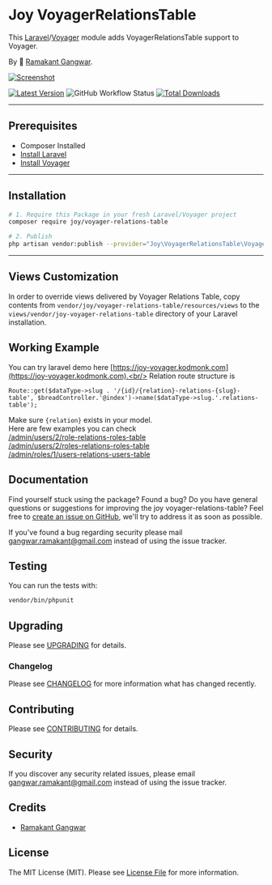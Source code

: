 # Joy VoyagerRelationsTable

This [Laravel](https://laravel.com/)/[Voyager](https://voyager.devdojo.com/) module adds VoyagerRelationsTable support to Voyager.

By 🐼 [Ramakant Gangwar](https://github.com/rxcod9).

[![Screenshot](https://raw.githubusercontent.com/rxcod9/joy-voyager-relations-table/main/cover.jpg)](https://joy-voyager.kodmonk.com)

[![Latest Version](https://img.shields.io/github/v/release/rxcod9/joy-voyager-relations-table?style=flat-square)](https://github.com/rxcod9/joy-voyager-relations-table/releases)
![GitHub Workflow Status](https://img.shields.io/github/workflow/status/rxcod9/joy-voyager-relations-table/run-tests?label=tests)
[![Total Downloads](https://img.shields.io/packagist/dt/joy/voyager-relations-table.svg?style=flat-square)](https://packagist.org/packages/joy/voyager-relations-table)

---

## Prerequisites

*   Composer Installed
*   [Install Laravel](https://laravel.com/docs/installation)
*   [Install Voyager](https://github.com/the-control-group/voyager)

---

## Installation

```bash
# 1. Require this Package in your fresh Laravel/Voyager project
composer require joy/voyager-relations-table

# 2. Publish
php artisan vendor:publish --provider="Joy\VoyagerRelationsTable\VoyagerRelationsTableServiceProvider" --force
```

---

<!-- ## Usage

Installation generates.

--- -->

## Views Customization

In order to override views delivered by Voyager Relations Table, copy contents from ``vendor/joy/voyager-relations-table/resources/views`` to the ``views/vendor/joy-voyager-relations-table`` directory of your Laravel installation.

## Working Example

You can try laravel demo here [https://joy-voyager.kodmonk.com](https://joy-voyager.kodmonk.com).<br/>
Relation route structure is 
```
Route::get($dataType->slug . '/{id}/{relation}-relations-{slug}-table', $breadController.'@index')->name($dataType->slug.'.relations-table');
```
Make sure `{relation}` exists in your model.<br/>
Here are few examples you can check<br/>
[/admin/users/2/role-relations-roles-table](https://joy-voyager.kodmonk.com/admin/users/2/role-relations-roles-table)<br/>
[/admin/users/2/roles-relations-roles-table](https://joy-voyager.kodmonk.com/admin/users/2/roles-relations-roles-table)<br/>
[/admin/roles/1/users-relations-users-table](https://joy-voyager.kodmonk.com/admin/roles/1/users-relations-users-table)

## Documentation

Find yourself stuck using the package? Found a bug? Do you have general questions or suggestions for improving the joy voyager-relations-table? Feel free to [create an issue on GitHub](https://github.com/rxcod9/joy-voyager-relations-table/issues), we'll try to address it as soon as possible.

If you've found a bug regarding security please mail [gangwar.ramakant@gmail.com](mailto:gangwar.ramakant@gmail.com) instead of using the issue tracker.

## Testing

You can run the tests with:

```bash
vendor/bin/phpunit
```

## Upgrading

Please see [UPGRADING](UPGRADING.md) for details.

### Changelog

Please see [CHANGELOG](CHANGELOG.md) for more information what has changed recently.

## Contributing

Please see [CONTRIBUTING](CONTRIBUTING.md) for details.

## Security

If you discover any security related issues, please email [gangwar.ramakant@gmail.com](mailto:gangwar.ramakant@gmail.com) instead of using the issue tracker.

## Credits

- [Ramakant Gangwar](https://github.com/rxcod9)

## License

The MIT License (MIT). Please see [License File](LICENSE.md) for more information.
